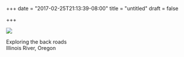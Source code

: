 +++
date = "2017-02-25T21:13:39-08:00"
title = "untitled"
draft = false

+++

<img src="https://s3-us-west-2.amazonaws.com/ginput/DSCF6335.jpg">

Exploring the back roads<br>
Illinois River, Oregon
